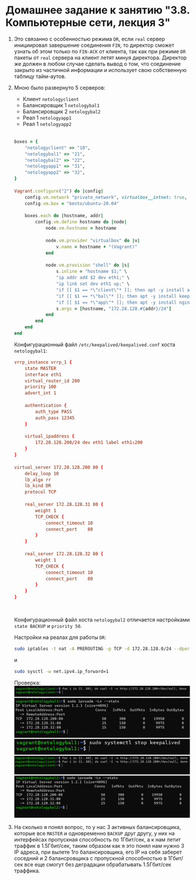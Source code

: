 # Домашнее задание к занятию "3.8. Компьютерные сети, лекция 3"

1. Это связанно с особенностью режима `DR`, если `real` сервер инициировал завершение соединения `FIN`, то директор сможет узнать об этом только по `FIN-ACK` от клиента, так как при режиме `DR` пакеты от `real` сервера на клиент летят минуя директора. Директор же должен в любом случае сделать вывод о том, что соединение закрыто из частичной информации и использует свою собственную таблицу тайм-аутов.
2. Мною было развернуто 5 серверов:
   - Клиент `netologyclient`
   - Балансировщик 1 `netologybal1`
   - Балансировщик 2 `netologybal2`
   - Реал 1 `netologyapp1`
   - Реал 1 `netologyapp2`

    <br/>

    ```ruby
    boxes = {
        "netologyclient" => "10",
        "netologybal1" => "21",
        "netologybal2" => "22",
        "netologyapp1" => "31",
        "netologyapp2" => "32",
    }

    Vagrant.configure("2") do |config|
        config.vm.network "private_network", virtualbox__intnet: true, auto_config: false
        config.vm.box = "bento/ubuntu-20.04"

        boxes.each do |hostname, addr|
            config.vm.define hostname do |node|
                node.vm.hostname = hostname

                node.vm.provider "virtualbox" do |v|
                    v.name = hostname + "(Vagrant)"
                end

                node.vm.provision "shell" do |s|
                    s.inline = "hostname $1;" \
                    "ip addr add $2 dev eth1;" \
                    "ip link set dev eth1 up;" \
                    "if [[ $1 == *\"client\"* ]]; then apt -y install arping; fi;" \
                    "if [[ $1 == *\"bal\"* ]]; then apt -y install keepalived ipvsadm; fi;" \
                    "if [[ $1 == *\"app\"* ]]; then apt -y install nginx; fi;"
                    s.args = [hostname, "172.28.128.#{addr}/24"]
                end
            end
        end
    end
    ```
    Конфигурационный файл `/etc/keepalived/keepalived.conf` хоста `netologybal1`:

    ```conf
    vrrp_instance vrrp_1 {
        state MASTER
        interface eth1
        virtual_router_id 200
        priority 100
        advert_int 1

        authentication {
            auth_type PASS
            auth_pass 12345
        }

        virtual_ipaddress {
            172.28.128.200/24 dev eth1 label eth1:200
        }
    }

    virtual_server 172.28.128.200 80 {
        delay_loop 10
        lb_algo rr
        lb_kind DR
        protocol TCP

        real_server 172.28.128.31 80 {
            weight 1
            TCP_CHECK {
                connect_timeout 10
                connect_port    80
            }
        }

        real_server 172.28.128.32 80 {
            weight 1
            TCP_CHECK {
                connect_timeout 10
                connect_port    80
            }
        }
    }
    ```
    <br/>

    Конфигурационный файл хоста `netologybal2` отличается настройками `state BACKUP` и `priority 50`.<br/>

    Настройки на реалах для работы `DR`:<br/>

    ```sh
    sudo iptables -t nat -A PREROUTING -p TCP -d 172.28.128.0/24 --dport 80 -j REDIRECT
    ```

    и<br/>

    ```sh
    sudo sysctl -w net.ipv4.ip_forward=1
    ```
    Проверка:<br/>
    ![curl](img/netologyclient_curl.png)
    ![ipvsadm1](img/netologybal1_curl.png)
    ![stop](img/netologybal1_stop.png)
    ![curl2](img/netologyclient_curl2.png)
    ![ipvsadm2](img/netologybal2_curl.png)

3. На сколько я понял вопрос, то у нас 3 активных балансировщика, которые все `MASTER` и одновременно `BACKUP` друг другу, у них на интерфейсах пропускная способность по 1Гбит/сек, а к нам летит траффик в 1.5Гбит/сек, таким образом как я это понял нам нужно 3 IP адреса, при вылете 1го балансировщика, его IP на себя заберет соседний и 2 балансровщика с пропускной способностью в 1Гбит/сек все еще смогут без деградации обрабатывать 1.5Гбит/сек траффика.